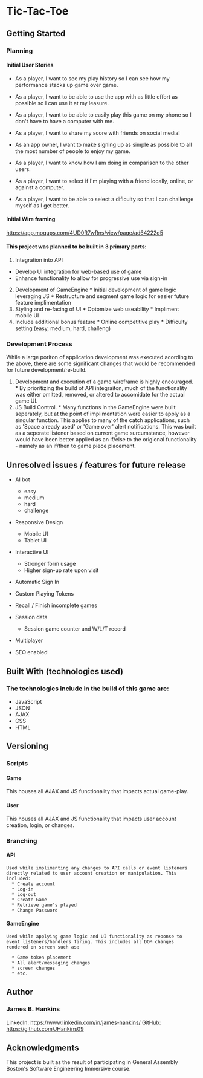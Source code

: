 # Tic-Tac-Toe

## Getting Started

### Planning

#### Initial User Stories
* As a player, I want to see my play history so I can see how my performance stacks up game over game.

* As a player, I want to be able to use the app with as little effort as possible so I can use it at my leasure.

* As a player, I want to be able to easily play this game on my phone so I don't have to have a computer with me.

* As a player, I want to share my score with friends on social media!

* As an app owner, I want to make signing up as simple as possible to all the most number of people to enjoy my game.

* As a player, I want to know how I am doing in comparison to the other users.

* As a player, I want to select if I'm playing with a friend locally, online, or against a computer.

* As a player, I want to be able to select a dificulty so that I can challenge myself as I get better.


#### Initial Wire framing

https://app.moqups.com/4UD0R7wRns/view/page/ad64222d5

#### This project was planned to be built in 3 primary parts:
  1. Integration into API
  * Develop UI integration for web-based use of game
  * Enhance functionality to allow for progressive use via sign-in
  2. Development of GameEngine
    * Initial development of game logic leveraging JS
    * Restructure and segment game logic for easier future feature implimentation
  3. Styling and re-facing of UI
    * Optomize web useability
    * Impliment mobile UI
  4. Include additional bonus feature
    * Online competitive play
    * Difficulty setting (easy, medium, hard, challeng)

### Development Process

While a large poriton of application development was executed acording to the above, there are some significant changes
that would be recommended for future development/re-build.

  1. Development and execution of a game wireframe is highly encouraged.
    * By prioritizing the build of API integraiton, much of the functionality was either omitted, removed, or altered to accomidate for the actual game UI.
  1. JS Build Control.
    * Many functions in the GameEngine were built seperately, but at the point of implimentation were easier to apply as a singular function. This applies to many of the catch applications, such as 'Space already used' or 'Game over' alert notifications. This was built as a seperate listener based on current game surcumstance, however would have been better applied as an if/else to the origional functionality - namely as an if/then to game piece placement.


## Unresolved issues / features for future release

- AI bot
  * easy
  * medium
  * hard
  * challenge

- Responsive Design
  * Mobile UI
  * Tablet UI

- Interactive UI
  * Stronger form usage
  * Higher sign-up rate upon visit

- Automatic Sign In

- Custom Playing Tokens

- Recall / Finish incomplete games

- Session data
  * Session game counter and W/L/T record

- Multiplayer

- SEO enabled

## Built With (technologies used)

### The technologies include in the build of this game are:
- JavaScript
- JSON
- AJAX
- CSS
- HTML

## Versioning

### Scripts

#### Game
  This houses all AJAX and JS functionality that impacts actual game-play.

#### User
  This houses all AJAX and JS functionality that impacts user account creation, login, or changes.

### Branching

  #### API
    Used while implimenting any changes to API calls or event listeners directly related to user account creation or manipulation. This included:
      * Create account
      * Log-in
      * Log-out
      * Create Game
      * Retrieve game's played
      * Change Password

  #### GameEngine
    Used while applying game logic and UI functionality as reponse to event listeners/handlers firing. This includes all DOM changes rendered on screen such as:

      * Game token placement
      * All alert/messaging changes
      * screen changes
      * etc.

## Author
### James B. Hankins

LinkedIn:   https://www.linkedin.com/in/james-hankins/
GitHub:     https://github.com/JHankins09

## Acknowledgments
This project is built as the result of participating in General Assembly Boston's Software Engineering Immersive course.
